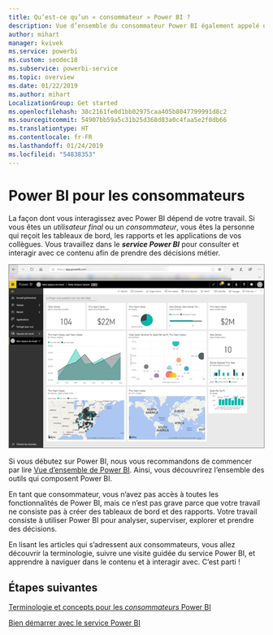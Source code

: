 ```yaml
---
title: Qu’est-ce qu’un « consommateur » Power BI ?
description: Vue d’ensemble du consommateur Power BI également appelé utilisateur professionnel ou utilisateur final.
author: mihart
manager: kvivek
ms.service: powerbi
ms.custom: seodec18
ms.subservice: powerbi-service
ms.topic: overview
ms.date: 01/22/2019
ms.author: mihart
LocalizationGroup: Get started
ms.openlocfilehash: 38c2161fe0d1bb02975caa405b8047799991d8c2
ms.sourcegitcommit: 54907bb59a5c31b25d368d83a0c4faa5e2f0db66
ms.translationtype: HT
ms.contentlocale: fr-FR
ms.lasthandoff: 01/24/2019
ms.locfileid: "54838353"
---
```

<!-- fold this topic into existing topics -->
# <a name="power-bi-for-consumers"></a>Power BI pour les consommateurs
La façon dont vous interagissez avec Power BI dépend de votre travail. Si vous êtes un *utilisateur final* ou un *consommateur*, vous êtes la personne qui reçoit les tableaux de bord, les rapports et les applications de vos collègues. Vous travaillez dans le ***service Power BI*** pour consulter et interagir avec ce contenu afin de prendre des décisions métier.

![tableau de bord Power BI](media/end-user-consumer/power-bi-service.png)

Si vous débutez sur Power BI, nous vous recommandons de commencer par lire [Vue d’ensemble de Power BI](../power-bi-overview.md). Ainsi, vous découvrirez l’ensemble des outils qui composent Power BI.

En tant que consommateur, vous n’avez pas accès à toutes les fonctionnalités de Power BI, mais ce n’est pas grave parce que votre travail ne consiste pas à créer des tableaux de bord et des rapports. Votre travail consiste à utiliser Power BI pour analyser, superviser, explorer et prendre des décisions.

En lisant les articles qui s’adressent aux consommateurs, vous allez découvrir la terminologie, suivre une visite guidée du service Power BI, et apprendre à naviguer dans le contenu et à interagir avec.  C’est parti !

## <a name="next-steps"></a>Étapes suivantes

[Terminologie et concepts pour les *consommateurs* Power BI](end-user-basic-concepts.md)

<!-- [Get started guide for *consumers*] -->
[Bien démarrer avec le service Power BI](../service-get-started.md)

